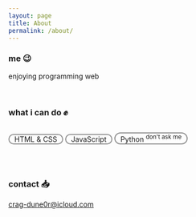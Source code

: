 ```yaml
---
layout: page
title: About
permalink: /about/
---
```


<link rel="stylesheet" href="/_sass/main.scss">

### me 😉
enjoying programming web
<p>&nbsp;</p>

### what i can do ✊

<div class="chip">
  <p style="border-radius: 100px;
  border: solid 2px #939393;
  padding: 0px 10px;
  display: inline-block;">
    HTML & CSS
  </p> <p style="border-radius: 100px;
  border: solid 2px #939393;
  padding: 0px 10px;
  display: inline-block;">
    JavaScript
  </p> <p style="border-radius: 100px;
  border: solid 2px #939393;
  padding: 0px 10px;
  display: inline-block;">
    Python <sup>don't ask me</sup>
  </p>
</div>

<p>&nbsp;</p>

### contact 📥

[crag-dune0r@icloud.com](mailto:crag-dune0r@icloud.com)
